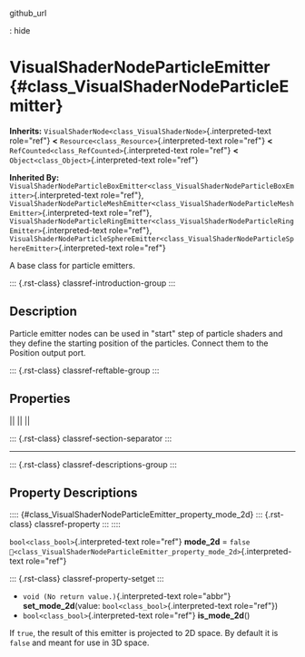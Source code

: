 github_url

:   hide

# VisualShaderNodeParticleEmitter {#class_VisualShaderNodeParticleEmitter}

**Inherits:**
`VisualShaderNode<class_VisualShaderNode>`{.interpreted-text role="ref"}
**\<** `Resource<class_Resource>`{.interpreted-text role="ref"} **\<**
`RefCounted<class_RefCounted>`{.interpreted-text role="ref"} **\<**
`Object<class_Object>`{.interpreted-text role="ref"}

**Inherited By:**
`VisualShaderNodeParticleBoxEmitter<class_VisualShaderNodeParticleBoxEmitter>`{.interpreted-text
role="ref"},
`VisualShaderNodeParticleMeshEmitter<class_VisualShaderNodeParticleMeshEmitter>`{.interpreted-text
role="ref"},
`VisualShaderNodeParticleRingEmitter<class_VisualShaderNodeParticleRingEmitter>`{.interpreted-text
role="ref"},
`VisualShaderNodeParticleSphereEmitter<class_VisualShaderNodeParticleSphereEmitter>`{.interpreted-text
role="ref"}

A base class for particle emitters.

::: {.rst-class}
classref-introduction-group
:::

## Description

Particle emitter nodes can be used in \"start\" step of particle shaders
and they define the starting position of the particles. Connect them to
the Position output port.

::: {.rst-class}
classref-reftable-group
:::

## Properties

||
||
||

::: {.rst-class}
classref-section-separator
:::

------------------------------------------------------------------------

::: {.rst-class}
classref-descriptions-group
:::

## Property Descriptions

:::: {#class_VisualShaderNodeParticleEmitter_property_mode_2d}
::: {.rst-class}
classref-property
:::
::::

`bool<class_bool>`{.interpreted-text role="ref"} **mode_2d** = `false`
`🔗<class_VisualShaderNodeParticleEmitter_property_mode_2d>`{.interpreted-text
role="ref"}

::: {.rst-class}
classref-property-setget
:::

- `void (No return value.)`{.interpreted-text role="abbr"}
  **set_mode_2d**(value: `bool<class_bool>`{.interpreted-text
  role="ref"})
- `bool<class_bool>`{.interpreted-text role="ref"} **is_mode_2d**()

If `true`, the result of this emitter is projected to 2D space. By
default it is `false` and meant for use in 3D space.
